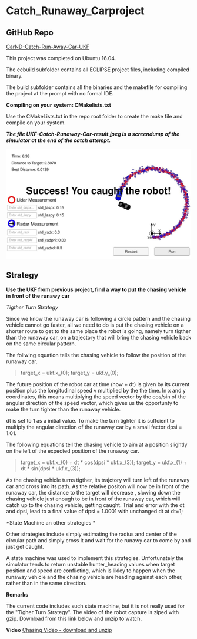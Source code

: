 # Catch_Runaway_Carproject
## GitHub Repo

[CarND-Catch-Run-Away-Car-UKF](https://github.com/QuantumCoherence/CarND-Catch-Run-Away-Car-UKF)

This project was completed on Ubuntu 16.04.

The ecbuild subfolder contains all ECLIPSE project files, including compiled binary.

The build subfolder contains all the binaries and the makefile for compiling the project at the prompt with no formal IDE. 

**Compiling on your system: CMakelists.txt**

Use the CMakeLists.txt in the repo root folder to create the make file and compile on your system.


***The file UKF-Catch-Runaway-Car-result.jpeg is a screendump of the simulator at the end of the catch attempt.***

![Simulator Screen Dump](https://github.com/QuantumCoherence/CarND-Catch-Run-Away-Car-UKF/blob/master/UKF-Catch-Run-Away-Car-result.jpeg?raw=true)



## Strategy

**Use the UKF from previous project, find a way to put the chasing vehicle in front of the runawy car**

	
*Tigther Turn Strategy*

Since we know the runaway car is following a circle pattern and the chasing vehicle cannot go faster, all we need to do is put the chasing vehicle on a shorter route to get to the same place the robot is going, namely turn tigther than the runaway car, on a trajectory that will bring the chasing vehicle back on the same circular pattern.

The follwing equation tells the chasing vehicle to follow the position of the runaway car.

> target_x = ukf.x_(0);
> target_y = ukf.y_(0);

The future position of the robot car at time (now + dt) is given by its current position plus the longitudinal speed v multiplied by the the time. In x and y coordinates, this means multiplying the speed vector by the cos/sin of the angular direction of the speed vector, which gives us the opportunty to make the turn tighter than the runaway vehicle.

dt is set to 1 as a initial value. 
To make the turn tighter it is suffcient to multiply the angular direction of the runaway car by a small factor dpsi = 1.01. 

The following equations tell the chasing vehicle to aim at a position slightly on the left of the expected position of the runaway car. 

> target_x = ukf.x_(0) +  dt * cos(dpsi * ukf.x_(3));
> target_y = ukf.x_(1) +  dt * sin(dpsi * ukf.x_(3));

As the chasing vehicle turns tigther, its trajctory will turn left of the runaway car and cross into its path. 
As the relative positon will now be in front of the runaway car, the distance to the target will decrease , slowing down the chasing vehicle just enough to be in front of the runaway car, which will catch up to the chasing vehicle, getting caught. Trial and error with the dt and dpsi, lead to a final value of dpsi = 1.0001 with unchanged dt at dt=1; 


*State Machine an other strategies *

Other strategies include simply estimating the radius and center of the circular path and simply cross it and wait for the runawy car to come by and just get caught.

A state machine was used to implement this strategies. Unfortunately the simulator tends to return unstable hunter_heading values when target position and speed are conflicting, which is likley to happen when the runaway vehicle and the chasing vehicle are heading against each other, rather than in the same direction. 


**Remarks**

The current code includes such state machine, but it is not really used for the "Tigher Turn Strategy".
The video of the robot capture is ziped with gzip. Download from this link below and unzip to watch.

**Video**
[Chasing Video - download and unzip](https://github.com/QuantumCoherence/CarND-Catch-Run-Away-Car-UKF/blob/master/vokoscreen-2018-04-23_13-35-36.mkv.gz)

